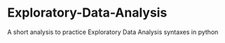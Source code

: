 # Exploratory-Data-Analysis
A short analysis to practice Exploratory Data Analysis syntaxes in python
